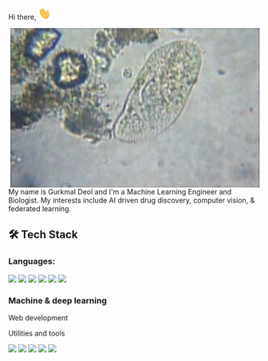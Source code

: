 Hi there, <img alt="GIF" src="https://raw.githubusercontent.com/gdeol4/gdeol4/main/wave.gif?raw=true" width="25" height="25" />

<img align="right" alt="GIF" src="https://raw.githubusercontent.com/gdeol4/gdeol4/main/amoeba.gif?raw=true" width="500" height="320" />
My name is Gurkmal Deol and I'm a Machine Learning Engineer and Biologist. My interests include AI driven drug discovery, computer vision, & federated learning.


## 🛠 Tech Stack

### Languages:
<p>
<img src="https://img.shields.io/badge/python%20-%23323330.svg?&style=for-the-badge&logo=python&logoColor=%23F7DF1E%22/%3E"/>
<img src="https://img.shields.io/badge/r%20-%23323330.svg?&style=for-the-badge&logo=r&logoColor=white"/>
<img src="https://img.shields.io/badge/sql%20-%23323330.svg?&style=for-the-badge&logo=sql&logoColor=white"/>
<img src="https://img.shields.io/badge/javascript%20-%23323330.svg?&style=for-the-badge&logo=javascript&logoColor=white"/>
<img src="https://img.shields.io/badge/css%20-%23323330.svg?&style=for-the-badge&logo=css&logoColor=white"/>
<img src="https://img.shields.io/badge/html%20-%23323330.svg?&style=for-the-badge&logo=html&logoColor=white"/>
</p>

### Machine & deep learning

Web development


Utilities and tools


<p>
  
  <img src="https://img.shields.io/badge/react%20-%2320232a.svg?&style=for-the-badge&logo=react&logoColor=%2361DAFB"/>
  <img src="https://img.shields.io/badge/react_native%20-%2320232a.svg?&style=for-the-badge&logo=react&logoColor=%2361DAFB"/>
  <img src="https://img.shields.io/badge/node.js%20-%2343853D.svg?&style=for-the-badge&logo=node.js&logoColor=white"/>
  <img src="https://img.shields.io/badge/git%20-%23F05033.svg?&style=for-the-badge&logo=git&logoColor=white"/>
  <img src="https://img.shields.io/badge/github%20-%23121011.svg?&style=for-the-badge&logo=github&logoColor=white"/>
</p>



<!--
**gdeol4/gdeol4** is a ✨ _special_ ✨ repository because its `README.md` (this file) appears on your GitHub profile.

Here are some ideas to get you started:

- 🔭 I’m currently working on ...
- 🌱 I’m currently learning ...
- 👯 I’m looking to collaborate on ...
- 🤔 I’m looking for help with ...
- 💬 Ask me about ...
- 📫 How to reach me: ...
- 😄 Pronouns: ...
- ⚡ Fun fact: ...
-->

